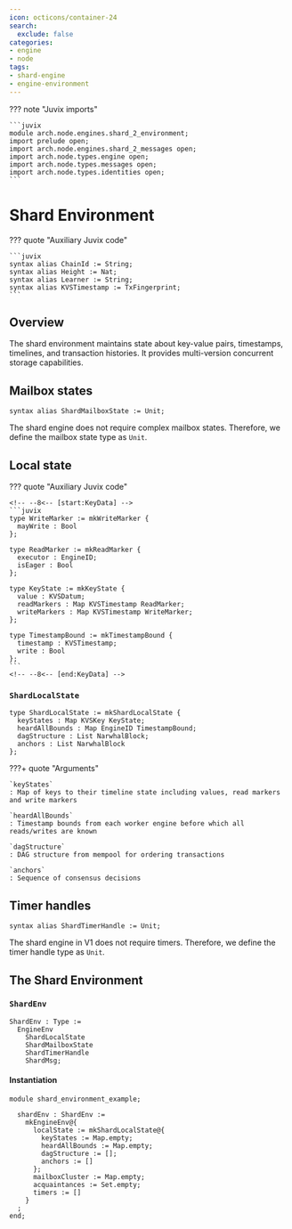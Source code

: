 ```yaml
---
icon: octicons/container-24
search:
  exclude: false
categories:
- engine
- node
tags:
- shard-engine
- engine-environment
---
```


??? note "Juvix imports"

    ```juvix
    module arch.node.engines.shard_2_environment;
    import prelude open;
    import arch.node.engines.shard_2_messages open;
    import arch.node.types.engine open;
    import arch.node.types.messages open;
    import arch.node.types.identities open;
    ```

# Shard Environment

??? quote "Auxiliary Juvix code"

    ```juvix
    syntax alias ChainId := String;
    syntax alias Height := Nat;
    syntax alias Learner := String;
    syntax alias KVSTimestamp := TxFingerprint;
    ```

## Overview

The shard environment maintains state about key-value pairs, timestamps, timelines, and transaction histories. It provides multi-version concurrent storage capabilities.

## Mailbox states

```juvix
syntax alias ShardMailboxState := Unit;
```

The shard engine does not require complex mailbox states. Therefore, we define the mailbox state type as `Unit`.

## Local state

??? quote "Auxiliary Juvix code"

    <!-- --8<-- [start:KeyData] -->
    ```juvix
    type WriteMarker := mkWriteMarker {
      mayWrite : Bool
    };

    type ReadMarker := mkReadMarker {
      executor : EngineID;
      isEager : Bool
    };

    type KeyState := mkKeyState {
      value : KVSDatum;
      readMarkers : Map KVSTimestamp ReadMarker;
      writeMarkers : Map KVSTimestamp WriteMarker;
    };

    type TimestampBound := mkTimestampBound {
      timestamp : KVSTimestamp;
      write : Bool
    };
    ```
    <!-- --8<-- [end:KeyData] -->

### `ShardLocalState`

<!-- --8<-- [start:ShardLocalState] -->
```juvix
type ShardLocalState := mkShardLocalState {
  keyStates : Map KVSKey KeyState;
  heardAllBounds : Map EngineID TimestampBound;
  dagStructure : List NarwhalBlock;
  anchors : List NarwhalBlock
};
```
<!-- --8<-- [end:ShardLocalState] -->

???+ quote "Arguments"

    `keyStates`
    : Map of keys to their timeline state including values, read markers and write markers

    `heardAllBounds`
    : Timestamp bounds from each worker engine before which all reads/writes are known

    `dagStructure`
    : DAG structure from mempool for ordering transactions

    `anchors`
    : Sequence of consensus decisions

## Timer handles

```juvix
syntax alias ShardTimerHandle := Unit;
```

The shard engine in V1 does not require timers. Therefore, we define the timer handle type as `Unit`.
## The Shard Environment

### `ShardEnv`

<!-- --8<-- [start:ShardEnv] -->
```juvix
ShardEnv : Type :=
  EngineEnv
    ShardLocalState
    ShardMailboxState
    ShardTimerHandle
    ShardMsg;
```
<!-- --8<-- [end:ShardEnv] -->

#### Instantiation

<!-- --8<-- [start:shardEnv] -->
```juvix extract-module-statements
module shard_environment_example;

  shardEnv : ShardEnv :=
    mkEngineEnv@{
      localState := mkShardLocalState@{
        keyStates := Map.empty;
        heardAllBounds := Map.empty;
        dagStructure := [];
        anchors := []
      };
      mailboxCluster := Map.empty;
      acquaintances := Set.empty;
      timers := []
    }
  ;
end;
```
<!-- --8<-- [end:shardEnv] -->